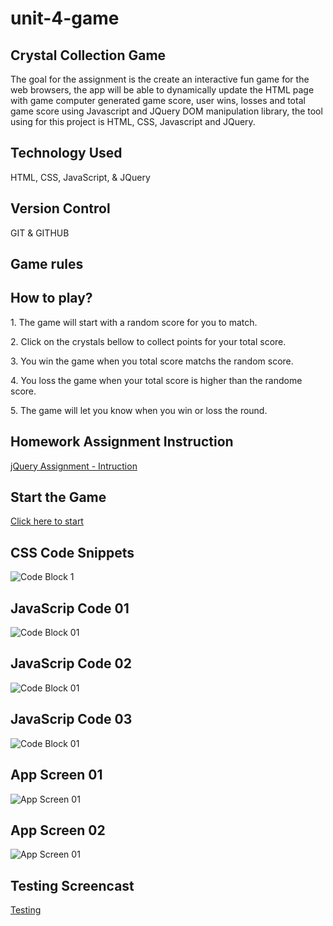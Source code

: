 # unit-4-game

## Crystal Collection Game
The goal for the assignment is the create an interactive fun game for the web browsers, the app will be able to dynamically update the HTML page with game computer generated game score, user wins, losses and total game score using Javascript and JQuery DOM manipulation library, the tool using for this project is HTML, CSS, Javascript and JQuery.

## Technology Used
HTML, CSS, JavaScript, & JQuery

## Version Control
GIT & GITHUB

## Game rules
<h2>How to play?</h2>
<p>1. The game will start with a random score for you to match.</p>
<p>2. Click on the crystals bellow to collect points for your total score.</p>
<p>3. You win the game when you total score matchs the random score.</p>
<p>4. You loss the game when your total score is higher than the randome score.</p>
<p>5. The game will let you know when you win or loss the round.</p>

## Homework Assignment Instruction
[jQuery Assignment - Intruction](https://ucb.bootcampcontent.com/UCB-Coding-Bootcamp/UCB-VIRT-FSF-PT-09-2019-U-O/blob/master/course-content/04-jquery/homework/Instructions/homework_instructions.md)

## Start the Game
[Click here to start](https://tvn9.github.io/unit-4-game/)

## CSS Code Snippets
![Code Block 1](assets/images/css01.png)

## JavaScrip Code 01
![Code Block 01](assets/images/js01.png)

## JavaScrip Code 02
![Code Block 01](assets/images/js02.png)

## JavaScrip Code 03
![Code Block 01](assets/images/js03.png)

## App Screen 01
![App Screen 01](assets/images/game01.png)

## App Screen 02
![App Screen 01](assets/images/game02.png)

## Testing Screencast
[Testing](https://www.screencast.com/t/jYtsxfktb9)


